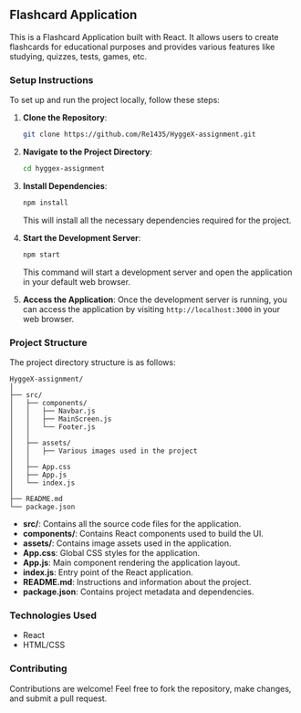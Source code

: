 ## Flashcard Application

This is a Flashcard Application built with React. It allows users to create flashcards for educational purposes and provides various features like studying, quizzes, tests, games, etc.

### Setup Instructions

To set up and run the project locally, follow these steps:

1. **Clone the Repository**:

   ```bash
   git clone https://github.com/Re1435/HyggeX-assignment.git
   ```

2. **Navigate to the Project Directory**:

   ```bash
   cd hyggex-assignment
   ```

3. **Install Dependencies**:

   ```bash
   npm install
   ```

   This will install all the necessary dependencies required for the project.

4. **Start the Development Server**:

   ```bash
   npm start
   ```

   This command will start a development server and open the application in your default web browser.

5. **Access the Application**:
   Once the development server is running, you can access the application by visiting `http://localhost:3000` in your web browser.

### Project Structure

The project directory structure is as follows:

```
HyggeX-assignment/
│
├── src/
│   ├── components/
│   │   ├── Navbar.js
│   │   ├── MainScreen.js
│   │   └── Footer.js
│   │
│   ├── assets/
│   │   ├── Various images used in the project
│   │
│   ├── App.css
│   ├── App.js
│   └── index.js
│
├── README.md
└── package.json
```

- **src/**: Contains all the source code files for the application.
- **components/**: Contains React components used to build the UI.
- **assets/**: Contains image assets used in the application.
- **App.css**: Global CSS styles for the application.
- **App.js**: Main component rendering the application layout.
- **index.js**: Entry point of the React application.
- **README.md**: Instructions and information about the project.
- **package.json**: Contains project metadata and dependencies.

### Technologies Used

- React
- HTML/CSS

### Contributing

Contributions are welcome! Feel free to fork the repository, make changes, and submit a pull request.
